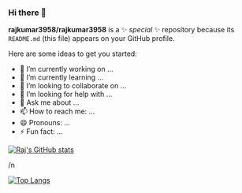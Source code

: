 ### Hi there 👋


**rajkumar3958/rajkumar3958** is a ✨ _special_ ✨ repository because its `README.md` (this file) appears on your GitHub profile.

Here are some ideas to get you started:

- 🔭 I’m currently working on ...
- 🌱 I’m currently learning ...
- 👯 I’m looking to collaborate on ...
- 🤔 I’m looking for help with ...
- 💬 Ask me about ...
- 📫 How to reach me: ...
- 😄 Pronouns: ...
- ⚡ Fun fact: ...


[![Raj's GitHub stats](https://github-readme-stats.vercel.app/api?username=rajkumar3958)](https://github.com/rajkumar3958/github-readme-stats)

/n

[![Top Langs](https://github-readme-stats.vercel.app/api/top-langs/?username=rajkumar3958&langs_count=8)](https://github.com/rajkumar3958/github-readme-stats)
